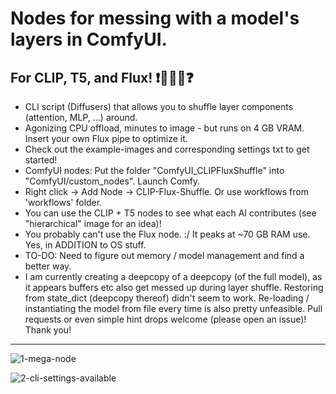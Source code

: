 # Nodes for messing with a model's layers in ComfyUI.
## For CLIP, T5, and Flux! ❗🤖🔀🤖❓

- CLI script (Diffusers) that allows you to shuffle layer components (attention, MLP, ...) around.
- Agonizing CPU offload, minutes to image - but runs on 4 GB VRAM. Insert your own Flux pipe to optimize it.
- Check out the example-images and corresponding settings txt to get started!
- ComfyUI nodes: Put the folder "ComfyUI_CLIPFluxShuffle" into "ComfyUI/custom_nodes". Launch Comfy.
- Right click -> Add Node -> CLIP-Flux-Shuffle. Or use workflows from 'workflows' folder.
- You can use the CLIP + T5 nodes to see what each AI contributes (see "hierarchical" image for an idea)!
- You probably can't use the Flux node. :/ It peaks at ~70 GB RAM use. Yes, in ADDITION to OS stuff.
- TO-DO: Need to figure out memory / model management and find a better way.
- I am currently creating a deepcopy of a deepcopy (of the full model), as it appears buffers etc also get messed up during layer shuffle. Restoring from state_dict (deepcopy thereof) didn't seem to work. Re-loading / instantiating the model from file every time is also pretty unfeasible. Pull requests or even simple hint drops welcome (please open an issue)! Thank you!
--------
![1-mega-node](https://github.com/user-attachments/assets/29cd2edb-9b87-41ac-ae28-dcbc30cb25eb)

![2-cli-settings-available](https://github.com/user-attachments/assets/fd195761-cfca-4e62-acba-ed22b638197f)
